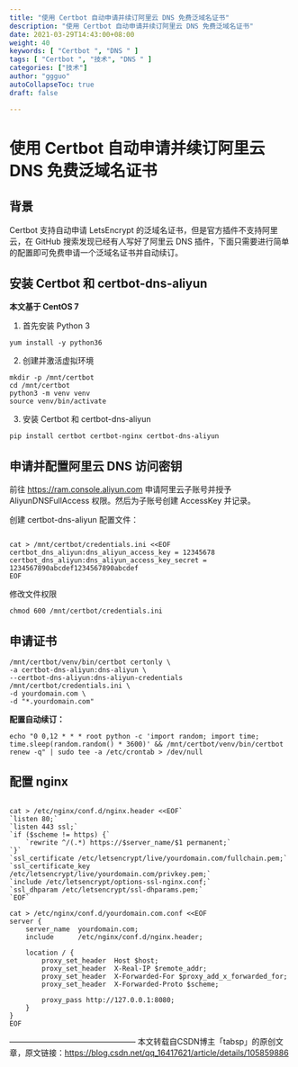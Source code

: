 ```yaml
---
title: "使用 Certbot 自动申请并续订阿里云 DNS 免费泛域名证书"
description: "使用 Certbot 自动申请并续订阿里云 DNS 免费泛域名证书"
date: 2021-03-29T14:43:00+08:00
weight: 40
keywords: [ "Certbot ", "DNS " ]
tags: [ "Certbot ", "技术", "DNS " ]
categories: ["技术"]
author: "ggguo"
autoCollapseToc: true
draft: false

---
```


# 使用 Certbot 自动申请并续订阿里云 DNS 免费泛域名证书


## 背景
Certbot 支持自动申请 LetsEncrypt 的泛域名证书，但是官方插件不支持阿里云，在 GitHub 搜索发现已经有人写好了阿里云 DNS 插件，下面只需要进行简单的配置即可免费申请一个泛域名证书并自动续订。

## 安装 Certbot 和 certbot-dns-aliyun
**本文基于 CentOS 7**

1. 首先安装 Python 3

``` shell
yum install -y python36
```

2. 创建并激活虚拟环境

``` shell
mkdir -p /mnt/certbot
cd /mnt/certbot
python3 -m venv venv
source venv/bin/activate
```

3. 安装 Certbot 和 certbot-dns-aliyun

``` shell
pip install certbot certbot-nginx certbot-dns-aliyun
```

## 申请并配置阿里云 DNS 访问密钥
前往 https://ram.console.aliyun.com 申请阿里云子账号并授予 AliyunDNSFullAccess 权限。然后为子账号创建 AccessKey 并记录。

创建 certbot-dns-aliyun 配置文件：

``` shell

cat > /mnt/certbot/credentials.ini <<EOF
certbot_dns_aliyun:dns_aliyun_access_key = 12345678
certbot_dns_aliyun:dns_aliyun_access_key_secret = 1234567890abcdef1234567890abcdef
EOF
```

修改文件权限

``` shell
chmod 600 /mnt/certbot/credentials.ini
```

## 申请证书

``` shell
/mnt/certbot/venv/bin/certbot certonly \
-a certbot-dns-aliyun:dns-aliyun \
--certbot-dns-aliyun:dns-aliyun-credentials /mnt/certbot/credentials.ini \
-d yourdomain.com \
-d "*.yourdomain.com"
```

**配置自动续订：**

`echo "0 0,12 * * * root python -c 'import random; import time; time.sleep(random.random() * 3600)' && /mnt/certbot/venv/bin/certbot renew -q" | sudo tee -a /etc/crontab > /dev/null`

## 配置 nginx
```nginx

cat > /etc/nginx/conf.d/nginx.header <<EOF`
`listen 80;`
`listen 443 ssl;`
`if ($scheme != https) {`
    `rewrite ^/(.*) https://$server_name/$1 permanent;`
`}` 
`ssl_certificate /etc/letsencrypt/live/yourdomain.com/fullchain.pem;`
`ssl_certificate_key /etc/letsencrypt/live/yourdomain.com/privkey.pem;`
`include /etc/letsencrypt/options-ssl-nginx.conf;`
`ssl_dhparam /etc/letsencrypt/ssl-dhparams.pem;`
`EOF`
```

```nginx
cat > /etc/nginx/conf.d/yourdomain.com.conf <<EOF
server {
    server_name  yourdomain.com;
    include      /etc/nginx/conf.d/nginx.header;
 
    location / {
        proxy_set_header  Host $host;  
        proxy_set_header  X-Real-IP $remote_addr;  
        proxy_set_header  X-Forwarded-For $proxy_add_x_forwarded_for;  
        proxy_set_header  X-Forwarded-Proto $scheme;  
 
        proxy_pass http://127.0.0.1:8080;
    }
}
EOF
```
————————————————
本文转载自CSDN博主「tabsp」的原创文章，原文链接：https://blog.csdn.net/qq_16417621/article/details/105859886